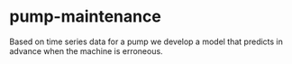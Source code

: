 # pump-maintenance
Based on time series data for a pump we develop a model that predicts in advance when the machine is erroneous. 
